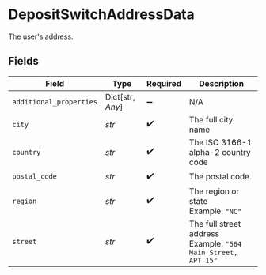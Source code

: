 # DepositSwitchAddressData

The user's address.


## Fields

| Field                                                        | Type                                                         | Required                                                     | Description                                                  |
| ------------------------------------------------------------ | ------------------------------------------------------------ | ------------------------------------------------------------ | ------------------------------------------------------------ |
| `additional_properties`                                      | Dict[str, *Any*]                                             | :heavy_minus_sign:                                           | N/A                                                          |
| `city`                                                       | *str*                                                        | :heavy_check_mark:                                           | The full city name                                           |
| `country`                                                    | *str*                                                        | :heavy_check_mark:                                           | The ISO 3166-1 alpha-2 country code                          |
| `postal_code`                                                | *str*                                                        | :heavy_check_mark:                                           | The postal code                                              |
| `region`                                                     | *str*                                                        | :heavy_check_mark:                                           | The region or state<br/>Example: `"NC"`                      |
| `street`                                                     | *str*                                                        | :heavy_check_mark:                                           | The full street address<br/>Example: `"564 Main Street, APT 15"` |